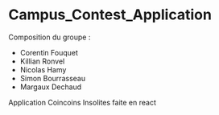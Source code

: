 # Campus_Contest_Application

Composition du groupe :
- Corentin Fouquet
- Killian Ronvel
- Nicolas Hamy
- Simon Bourrasseau
- Margaux Dechaud

Application Coincoins Insolites faite en react